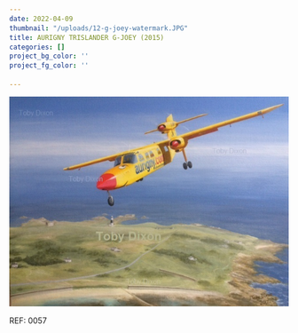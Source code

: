 ```yaml
---
date: 2022-04-09
thumbnail: "/uploads/12-g-joey-watermark.JPG"
title: AURIGNY TRISLANDER G-JOEY (2015)
categories: []
project_bg_color: ''
project_fg_color: ''

---
```

![](/uploads/12-g-joey-watermark.JPG)

REF: 0057